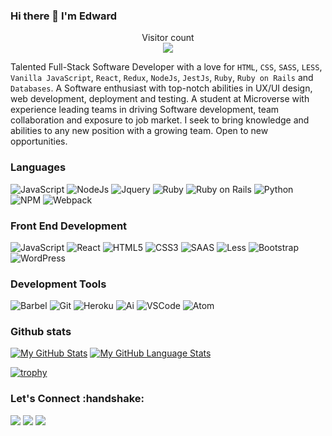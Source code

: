 ### Hi there 👋 I'm Edward

<!--
**white3d/white3d** is a ✨ _special_ ✨ repository because its `README.md` (this file) appears on your GitHub profile.

Here are some ideas to get you started:

- 🔭 I’m currently working on ...
- 🌱 I’m currently learning ...
- 👯 I’m looking to collaborate on ...
- 🤔 I’m looking for help with ...
- 💬 Ask me about ...
- 📫 How to reach me: ...
- 😄 Pronouns: ...
- ⚡ Fun fact: ...
-->

<p align="center"> 
  Visitor count<br>
  <img src="https://profile-counter.glitch.me/white3d/count.svg" />
</p>

Talented Full-Stack Software Developer with a love for `HTML`, `CSS`, `SASS`, `LESS`, `Vanilla JavaScript`, `React`, `Redux`, `NodeJs`, `JestJs`, `Ruby`, `Ruby on Rails` and `Databases`. A Software enthusiast with top-notch abilities in UX/UI design, web development, deployment and testing. A student at Microverse with experience leading teams in driving Software development, team collaboration and exposure to job market. I seek to bring knowledge and abilities to any new position with a growing team. Open to new opportunities.


### Languages
![JavaScript](https://icongr.am/devicon/javascript-original.svg?size=50&color=currentColor)
![NodeJs](https://icongr.am/devicon/nodejs-original-wordmark.svg?size=50&color=currentColor)
![Jquery](https://icongr.am/devicon/jquery-original.svg?size=50&color=currentColor)
![Ruby](https://icongr.am/devicon/ruby-original.svg?size=50&color=currentColor)
![Ruby on Rails](https://icongr.am/devicon/rails-original-wordmark.svg?size=50&color=currentColor)
![Python](https://icongr.am/devicon/python-original.svg?size=50&color=currentColor)
![NPM](https://icongr.am/devicon/npm-original-wordmark.svg?size=50&color=currentColor)
![Webpack](https://icongr.am/devicon/webpack-original.svg?size=50&color=currentColor)
### Front End Development
![JavaScript](https://icongr.am/devicon/javascript-original.svg?size=50&color=currentColor)
![React](https://icongr.am/devicon/react-original.svg?size=50&color=currentColor)
![HTML5](https://icongr.am/devicon/html5-original.svg?size=50&color=currentColor)
![CSS3](https://icongr.am/devicon/css3-original.svg?size=50&color=currentColor)
![SAAS](https://icongr.am/devicon/sass-original.svg?size=50&color=currentColor)
![Less](https://icongr.am/devicon/less-plain-wordmark.svg?size=50&color=ea590b)
![Bootstrap](https://icongr.am/devicon/bootstrap-plain.svg?size=50&color=0e1dec)
![WordPress](https://icongr.am/devicon/wordpress-original.svg?size=50&color=00adef)
### Development Tools
![Barbel](https://icongr.am/devicon/babel-original.svg?size=50&color=currentColor)
![Git](https://icongr.am/devicon/git-original.svg?size=50&color=f34f29)
![Heroku](https://icongr.am/devicon/heroku-original-wordmark.svg?size=50&color=6762a6)
![Ai](https://icongr.am/devicon/illustrator-line.svg?size=50&color=6762a6)
![VSCode](https://icongr.am/devicon/visualstudio-plain.svg?size=50&color=ea590b)
![Atom](https://icongr.am/devicon/atom-original.svg?size=50&color=fff)

### Github stats
[![My GitHub Stats](https://github-readme-stats.vercel.app/api/?username=white3d&count_private=true&theme=tokyonight&showicons=true)]()
[![My GitHub Language Stats](https://github-readme-stats.vercel.app/api/top-langs/?username=white3d&langs_count=5&theme=tokyonight)]()

[![trophy](https://github-profile-trophy.vercel.app/?username=white3d&theme=matrix&margin-w=15)](https://github.com/white3d/github-profile-trophy)

<h3 align="left">Let's Connect :handshake:</h3>
<div align="left">
<a target="_blank"
href="https://www.linkedin.com/in/edward-odhiambo-6a462a21b/"><img
src="https://img.shields.io/badge/-LinkedIn-0077b5?style=for-the-badge&logo=LinkedIn&logoColor=white"></img></a> <a target="_blank"
href="mailto:odhiambo.edward111@gmail.com"><img
src="https://img.shields.io/badge/-Gmail-D14836?style=for-the-badge&logo=Gmail&logoColor=white"></img></a> <a target="_blank"
href="https://twitter.com/odhiambo_ed"><img
src="https://img.shields.io/badge/-Twitter-1DA1F2?style=for-the-badge&logo=Twitter&logoColor=white"></img></a>
<div/>
